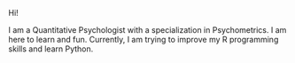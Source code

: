 Hi!

I am a Quantitative Psychologist with a specialization in Psychometrics. I am here to learn and fun. Currently, I am trying to improve my R programming skills and learn Python.
